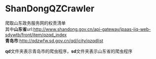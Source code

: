 # ShanDongQZCrawler
爬取山东政务服务网的权责清单<br>
其中**山东省**url:http://www.shandong.gov.cn/api-gateway/jpaas-jiq-web-sdywtb/front/item/qzqd_index <br>
**青岛市**:http://qdzwfw.sd.gov.cn/qd/icity/qzqdlist

**qd**文件夹表示青岛市的爬虫程序，**sd**文件夹表示山东省的爬虫程序